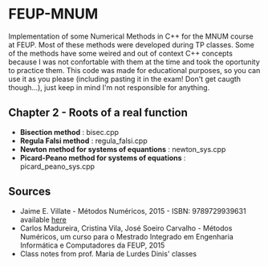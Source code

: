 # FEUP-MNUM
Implementation of some Numerical Methods in C++ for the MNUM course at FEUP.
Most of these methods were developed during TP classes. Some of the methods have some weired and out of context C++ concepts because I was not confortable with them at the time and took the oportunity to practice them. 
This code was made for educational purposes, so you can use it as you please (including pasting it in the exam! Don't get caugth though...), just keep in mind I'm not responsible for anything.   


## Chapter 2 - Roots of a real function
  * **Bisection method** : bisec.cpp
  * **Regula Falsi method** :  regula_falsi.cpp
  * **Newton method for systems of equantions** : newton_sys.cpp
  * **Picard-Peano method for systems of equations** : picard_peano_sys.cpp 


## Sources 
  * Jaime E. Villate - Métodos Numéricos, 2015 - ISBN: 9789729939631 available [here](https://def.fe.up.pt/numericos/index.html) 
  * Carlos Madureira, Cristina Vila, José Soeiro Carvalho - Métodos Numéricos, um curso para o Mestrado  Integrado em Engenharia Informática e Computadores da FEUP, 2015
  * Class notes from prof. Maria de Lurdes Dinis' classes  

